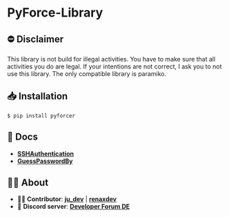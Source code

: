 # PyForce-Library

## ⛔ Disclaimer
This library is not build for illegal activities. You have to make sure that all activities you do are legal. If your intentions are not correct, I ask you to not use this library. The only compatible library is paramiko.

## 📥 Installation
```
$ pip install pyforcer
```

## 📄 Docs
- **[SSHAuthentication](https://github.com/ju-dev-16/PyForce-Library/blob/main/docs/SSHAuthentication.md)**
- **[GuessPasswordBy](https://github.com/ju-dev-16/PyForce-Library/blob/main/docs/GuessPasswordBy.md)**

## 👨‍💻 About
- 👨‍💻 **Contributor**: **[ju_dev](https://github.com/ju-dev-16)** | **[renaxdev](https://github.com/renaxdev)**
- 👾 **Discord server**: **[Developer Forum DE](https://discord.gg/urvsvPqQ3T)**